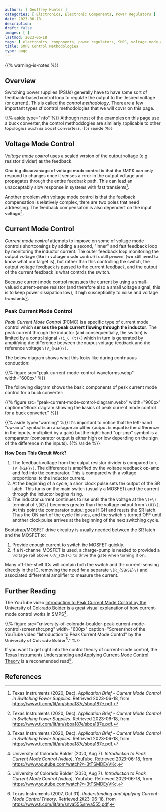 ```yaml
---
authors: [ Geoffrey Hunter ]
categories: [ Electronics, Electronic Components, Power Regulators ]
date: 2023-06-18
description: 
draft: false
images: [ ]
lastmod: 2023-06-18
tags: [ electronics, components, power regulators, SMPS, voltage mode control, current mode control, peak current mode control, buck converter, feedback, poles, zeroes ]
title: SMPS Control Methodologies
type: page
---
```


{{% warning-is-notes %}}

## Overview

Switching power supplies (PSUs) generally have to have some sort of feedback-based control loop to regulate the output to the desired voltage (or current). This is called the _control methodology_. There are a few important types of control methodologies that we will cover on this page.

{{% aside type="info" %}}
Although most of the examples on this page use a buck converter, the control methodologies are similarly applicable to other topologies such as boost converters.
{{% /aside %}}

## Voltage Mode Control

_Voltage mode control_ uses a scaled version of the output voltage (e.g. resistor divider) as the feedback.

One big disadvantage of voltage mode control is that the SMPS can only respond to changes once it senses a error in the output voltage and propagates through the entire feedback path. This can lead an unacceptably slow response in systems with fast transients[^ti-sboa187e-current-mode-control].

Another problem with voltage mode control is that the feedback compensation is relatively complex, there are two poles that need addressing. The feedback compensation is also dependent on the input voltage[^ti-sboa187e-current-mode-control].

## Current Mode Control

_Current mode control_ attempts to improve on some of voltage mode controls shortcomings by adding a second, "inner" and fast feedback loop by monitoring the inductor current. The outer feedback loop monitoring the output voltage (like in voltage mode control) is still present (we still need to know what our target is), but rather than this controlling the switch, the output voltage feedback is passed to the current feedback, and the output of the current feedback is what controls the switch.

Because current mode control measures the current by using a small-valued current-sense resistor (and therefore also a small voltage signal, this is to keep power dissipation low), it high susceptibility to noise and voltage transients[^ti-sboa187e-current-mode-control].

### Peak Current Mode Control

_Peak Current Mode Control_ (PCMC) is a specific type of current mode control which **senses the peak current flowing through the inductor**. The peak current through the inductor (and consequentially, the switch) is limited by a control signal `\(i_C (t)\)` which in turn is generated by amplifying the difference between the output voltage feedback and the reference voltage `\(V_{REF}\)`.

The below diagram shows what this looks like during continuous conduction:

{{% figure src="peak-current-mode-control-waveforms.webp" width="600px" %}}

The following diagram shows the basic components of peak current mode control for a buck converter:

{{% figure src="peak-current-mode-control-diagram.webp" width="900px" caption="Block diagram showing the basics of peak current mode control for a buck converter." %}}

{{% aside type="warning" %}}
It's important to notice that the left-hand "op-amp" symbol is an analogue amplifier (output is equal to the difference in the inputs, multiplied by a gain) but the right-hand "op-amp" symbol is a comparator (comparator output is either high or low depending on the sign of the difference in the inputs).
{{% /aside %}}

**How Does This Circuit Work?**

1. The feedback voltage from the output resistor divider is compared to `\(V_{REF}\)`. The difference is amplified by the voltage feedback op-amp and fed into the comparator. This is compared with a voltage proportional to the inductor current.
1. At the beginning of a cycle, a short clock pulse sets the output of the SR latch. This turns on the main switch (usually a MOSFET) and the current through the inductor begins rising.
1. The inductor current continues to rise until the the voltage at the `\(+\)` terminal of `\(U2\)` becomes greater than the voltage output from `\(U1\)`. At this point the comparator output goes HIGH and resets the SR latch. Thus the ON part of the cycle finishes, and the switch is turned OFF until another clock pulse arrives at the beginning of the next switching cycle.

Bootstrap/MOSFET drive circuitry is usually needed between the SR latch and the MOSFET to:

1. Provide enough current to switch the MOSFET quickly.
1. If a N-channel MOSFET is used, a charge-pump is needed to provided a voltage rail above `\(V_{IN}\)` to drive the gate when turning it on.

Many off-the-shelf ICs will contain both the switch and the current-sensing directly in the IC, removing the need for a separate `\(R_{SENSE}\)` and associated differential amplifier to measure the current.

## Further Reading

The YouTube video [Introduction to Peak Current Mode Control by the University of Colorado Bolder](https://www.youtube.com/watch?v=3tTSMDEyVKc) is a great visual explanation of how current-mode control works in SMPS[^university-of-colorado-bolder-intro-to-peak-current-mode-control].

{{% figure src="university-of-colorado-boulder-peak-current-mode-control-screenshot.png" width="600px" caption="Screenshot of the YouTube video \"Introduction to Peak Current Mode Control\" by the University of Colorado Bolder[^university-of-colorado-bolder-intro-to-peak-current-mode-control]." %}}

If you want to get right into the control theory of current-mode control, the [Texas Instruments Understanding and Applying Current-Mode Control Theory](https://www.ti.com/lit/an/snva555/snva555.pdf) is a recommended read[^ti-snva555-current-mode-control-theory].

## References

[^ti-sboa187e-current-mode-control]: Texas Instruments (2020, Dec). _Application Brief - Current Mode Control in Switching Power Supplies_. Retrieved 2023-06-18, from https://www.ti.com/lit/an/sboa187e/sboa187e.pdf.
[^university-of-colorado-bolder-intro-to-peak-current-mode-control]: University of Colorado Bolder (2020, Aug 7). _Introduction to Peak Current Mode Control (video)_. YouTube. Retrieved 2023-06-18, from https://www.youtube.com/watch?v=3tTSMDEyVKc.
[^ti-snva555-current-mode-control-theory]: Texas Instruments (2007, Oct 31). _Understanding and Applying Current-Mode Control Theory_. Retrieved 2023-06-18, from https://www.ti.com/lit/an/snva555/snva555.pdf.

